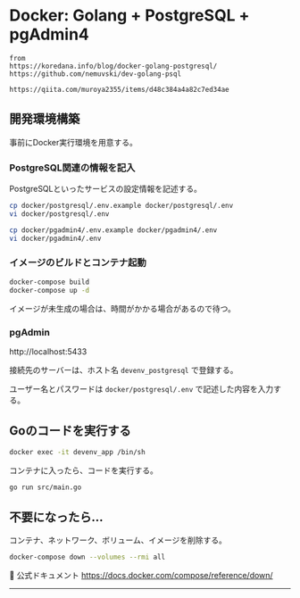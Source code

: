 # Docker: Golang + PostgreSQL + pgAdmin4

```
from
https://koredana.info/blog/docker-golang-postgresql/
https://github.com/nemuvski/dev-golang-psql

https://qiita.com/muroya2355/items/d48c384a4a82c7ed34ae
```
## 開発環境構築

事前にDocker実行環境を用意する。

### PostgreSQL関連の情報を記入

PostgreSQLといったサービスの設定情報を記述する。

```bash
cp docker/postgresql/.env.example docker/postgresql/.env
vi docker/postgresql/.env

cp docker/pgadmin4/.env.example docker/pgadmin4/.env
vi docker/pgadmin4/.env
```

### イメージのビルドとコンテナ起動

```bash
docker-compose build
docker-compose up -d
```

イメージが未生成の場合は、時間がかかる場合があるので待つ。

### pgAdmin

http://localhost:5433

接続先のサーバーは、ホスト名 `devenv_postgresql` で登録する。

ユーザー名とパスワードは `docker/postgresql/.env` で記述した内容を入力する。

## Goのコードを実行する

```bash
docker exec -it devenv_app /bin/sh
```

コンテナに入ったら、コードを実行する。

```bash
go run src/main.go
```

## 不要になったら...

コンテナ、ネットワーク、ボリューム、イメージを削除する。

```bash
docker-compose down --volumes --rmi all
```

📖 公式ドキュメント https://docs.docker.com/compose/reference/down/


---

